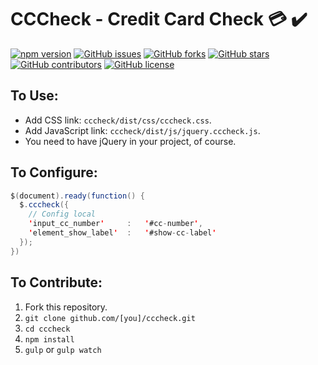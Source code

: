 # CCCheck - Credit Card Check :credit_card: :heavy_check_mark:

[![npm version](https://badge.fury.io/js/cccheck.svg)](https://badge.fury.io/js/cccheck)
[![GitHub issues](https://img.shields.io/github/issues/RuanAragao/cccheck)](https://github.com/RuanAragao/cccheck/issues)
[![GitHub forks](https://img.shields.io/github/forks/RuanAragao/cccheck)](https://github.com/RuanAragao/cccheck/network)
[![GitHub stars](https://img.shields.io/github/stars/RuanAragao/cccheck)](https://github.com/RuanAragao/cccheck/stargazers)
[![GitHub contributors](https://img.shields.io/badge/dynamic/json?url=https://api.github.com/repos/RuanAragao/cccheck/contributors&query=length&label=contributors)](https://github.com/RuanAragao/cccheck/graphs/contributors)
[![GitHub license](https://img.shields.io/github/license/RuanAragao/cccheck)](https://github.com/RuanAragao/cccheck/blob/master/LICENSE)

## To Use:
- Add CSS link: `cccheck/dist/css/cccheck.css`.  
- Add JavaScript link: `cccheck/dist/js/jquery.cccheck.js`.
- You need to have jQuery in your project, of course.

## To Configure:
```java
$(document).ready(function() {
  $.cccheck({
    // Config local
    'input_cc_number'     :   '#cc-number',
    'element_show_label'  :   '#show-cc-label'
  });
})
```

## To Contribute:
1. Fork this repository.
2. `git clone github.com/[you]/cccheck.git`
3. `cd cccheck`
4. `npm install`
5. `gulp` or `gulp watch`
